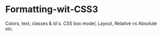 # Formatting-wit-CSS3
Colors, text,  classes &amp; Id´s. CSS box model, Layout, Relative vs Absolute etc.
